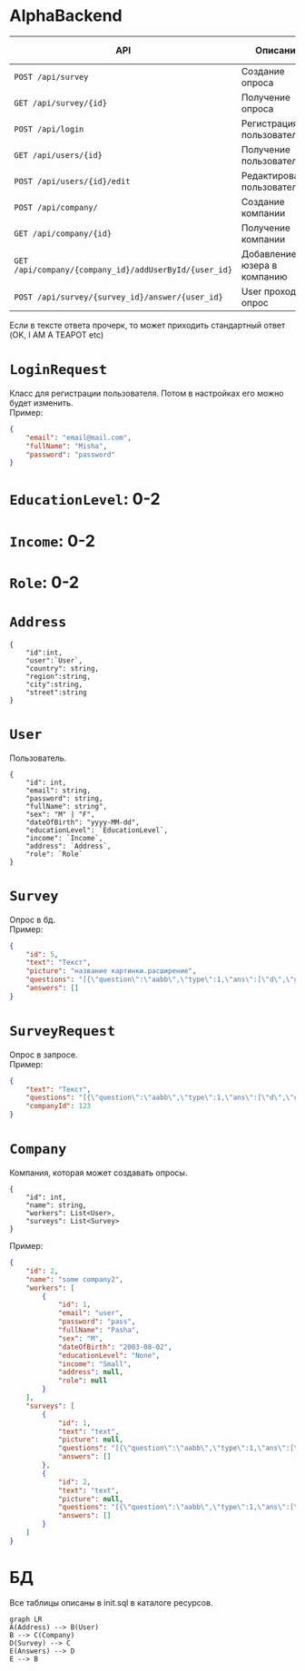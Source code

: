 # AlphaBackend
| **API**                                                | **Описание**                         | **Текст запроса**                | **Текст ответа**      |
|--------------------------------------------------------|--------------------------------------|:--------------------------------:|:---------------------:|
| `POST /api/survey`                                     | Создание опроса                      | survey:`SurveyRequest`<br>picture:`picture`    |    -    |
| `GET /api/survey/{id}`                                 | Получение опроса                     |       -                               |   `Survey`       |
| `POST /api/login`                                      | Регистрация пользователя             |       `LoginRequest`                  |   -              |
| `GET /api/users/{id}`                                  | Получение пользователя               |       -                               |   `User`         |
| `POST /api/users/{id}/edit`                            | Редактирование пользователя          |       `User`                          |    -             |
| `POST /api/company/`                                   | Создание компании                    |       `CompanyRequest`                |   -              |
| `GET /api/company/{id}`                                | Получение компании                   |       -                               |  `Company`       |
| `GET /api/company/{company_id}/addUserById/{user_id}`  | Добавление юзера в компанию          |       -                               |  -               |
| `POST /api/survey/{survey_id}/answer/{user_id}`        | User проходит опрос                  |      `Answers`(Любой формат)          |  -               |

Если в тексте ответа прочерк, то может приходить стандартный ответ (OK, I AM A TEAPOT etc)

# `LoginRequest`
Класс для регистрации пользователя. Потом в настройках его можно будет изменить.<br>
Пример:
```json
{
    "email": "email@mail.com",
    "fullName": "Misha",
    "password": "password"
}
```
# `EducationLevel`: 0-2
# `Income`: 0-2
# `Role`: 0-2
# `Address`
```
{
    "id":int,
    "user":`User`,
    "country": string,
    "region":string,
    "city":string,
    "street":string
}
```


# `User`
Пользователь.<br>
```
{
    "id": int,
    "email": string,
    "password": string,
    "fullName": string",
    "sex": "M" | "F",
    "dateOfBirth": "yyyy-MM-dd",
    "educationLevel": `EducationLevel`,
    "income": `Income`,
    "address": `Address`,
    "role": `Role`
}
```
# `Survey`
Опрос в бд.<br>
Пример:
```json
{
    "id": 5,
    "text": "Текст",
    "picture": "название картинки.расширение",
    "questions": "[{\"question\":\"aabb\",\"type\":1,\"ans\":[\"d\",\"g\",\"g\"]}]",
    "answers": []
}
```

# `SurveyRequest`
Опрос в запросе.<br>
Пример:
```json
{
    "text": "Текст",
    "questions": "[{\"question\":\"aabb\",\"type\":1,\"ans\":[\"d\",\"g\",\"g\"]}]",
    "companyId": 123
}
```

# `Company`
Компания, которая может создавать опросы.<br>
```
{
    "id": int,
    "name": string,
    "workers": List<User>,
    "surveys": List<Survey>
}
```
Пример:
```json
{
    "id": 2,
    "name": "some company2",
    "workers": [
        {
            "id": 1,
            "email": "user",
            "password": "pass",
            "fullName": "Pasha",
            "sex": "M",
            "dateOfBirth": "2003-08-02",
            "educationLevel": "None",
            "income": "Small",
            "address": null,
            "role": null
        }
    ],
    "surveys": [
        {
            "id": 1,
            "text": "text",
            "picture": null,
            "questions": "[{\"question\":\"aabb\",\"type\":1,\"ans\":[\"a\",\"b\",\"c\"]}]",
            "answers": []
        },
        {
            "id": 2,
            "text": "text",
            "picture": null,
            "questions": "[{\"question\":\"aabb\",\"type\":1,\"ans\":[\"a\",\"b\",\"c\"]}]",
            "answers": []
        }
    ]
}
```
# БД
Все таблицы описаны в init.sql в каталоге ресурсов.
```mermaid
graph LR
A(Address) --> B(User)
B --> C(Company)
D(Survey) --> C
E(Answers) --> D
E --> B
```



